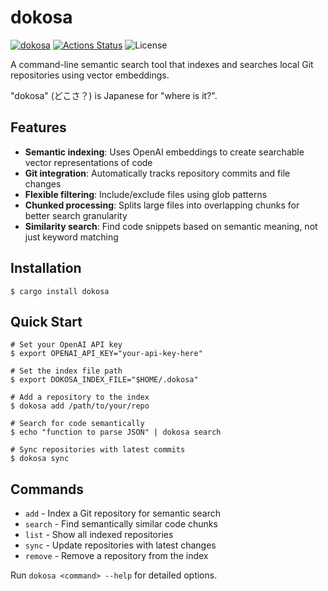 dokosa
======

[![dokosa](https://img.shields.io/crates/v/dokosa.svg)](https://crates.io/crates/dokosa)
[![Actions Status](https://github.com/sile/dokosa/workflows/CI/badge.svg)](https://github.com/sile/dokosa/actions)
![License](https://img.shields.io/crates/l/dokosa)

A command-line semantic search tool that indexes and searches local Git repositories using vector embeddings.

"dokosa" (どこさ？) is Japanese for "where is it?".

## Features

- **Semantic indexing**: Uses OpenAI embeddings to create searchable vector representations of code
- **Git integration**: Automatically tracks repository commits and file changes
- **Flexible filtering**: Include/exclude files using glob patterns
- **Chunked processing**: Splits large files into overlapping chunks for better search granularity
- **Similarity search**: Find code snippets based on semantic meaning, not just keyword matching

## Installation

```console
$ cargo install dokosa
```

## Quick Start

```console
# Set your OpenAI API key
$ export OPENAI_API_KEY="your-api-key-here"

# Set the index file path
$ export DOKOSA_INDEX_FILE="$HOME/.dokosa"

# Add a repository to the index
$ dokosa add /path/to/your/repo

# Search for code semantically
$ echo "function to parse JSON" | dokosa search

# Sync repositories with latest commits
$ dokosa sync
```

## Commands

- `add` - Index a Git repository for semantic search
- `search` - Find semantically similar code chunks
- `list` - Show all indexed repositories
- `sync` - Update repositories with latest changes
- `remove` - Remove a repository from the index

Run `dokosa <command> --help` for detailed options.
